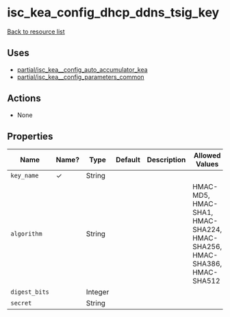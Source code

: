# isc_kea_config_dhcp_ddns_tsig_key

[Back to resource list](../README.md#resources)

## Uses

- [partial/isc_kea__config_auto_accumulator_kea](partial/isc_kea__config_auto_accumulator_kea.md)
- [partial/isc_kea__config_parameters_common](partial/isc_kea__config_parameters_common.md)

## Actions

- None

## Properties

| Name          | Name? | Type    | Default | Description | Allowed Values                                                          |
| ------------- | ----- | ------- | ------- | ----------- | ----------------------------------------------------------------------- |
| `key_name`    | ✓     | String  |         |             |                                                                         |
| `algorithm`   |       | String  |         |             | HMAC-MD5, HMAC-SHA1, HMAC-SHA224, HMAC-SHA256, HMAC-SHA386, HMAC-SHA512 |
| `digest_bits` |       | Integer |         |             |                                                                         |
| `secret`      |       | String  |         |             |                                                                         |
